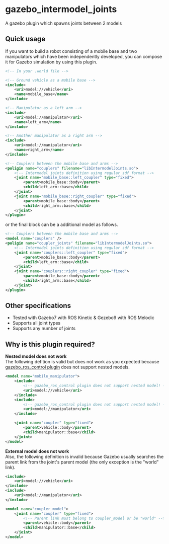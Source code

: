 # gazebo_intermodel_joints
A gazebo plugin which spawns joints between 2 models

## Quick usage
If you want to build a robot consisting of a mobile base and two manipulators which have been independently developed, you can compose it for Gazebo simulation by using this plugin.
```xml
<!-- In your .world file -->

<!-- Ground vehicle as a mobile base -->
<include>
    <uri>model://vehicle</uri>
    <name>mobile_base</name>
</include>

<!-- Manipulator as a left arm -->
<include>
    <uri>model://manipulator</uri>
    <name>left_arm</name>
</include>

<!-- Another manipulator as a right arm -->
<include>
    <uri>model://manipulator</uri>
    <name>right_arm</name>
</include>

<!-- Couplers between the mobile base and arms -->
<puligin name="couplers" filename="libIntermodelJoints.so">
    <!-- Intermodel joints definition using regular sdf format -->
    <joint name="mobile_base::left_coupler" type="fixed">
        <parent>mobile_base::body</parent>
        <child>left_arm::base</child>
    </joint>
    <joint name="mobile_base::right_coupler" type="fixed">
        <parent>mobile_base::body</parent>
        <child>right_arm::base</child>
    </joint>
</plugin>
```
or the final block can be a additional model as follows.
```xml
<!-- Couplers between the mobile base and arms -->
<model name="couplers" />
<puligin name="coupler_joints" filename="libIntermodelJoints.so">
    <!-- Intermodel joints definition using regular sdf format -->
    <joint name="couplers::left_coupler" type="fixed">
        <parent>mobile_base::body</parent>
        <child>left_arm::base</child>
    </joint>
    <joint name="couplers::right_coupler" type="fixed">
        <parent>mobile_base::body</parent>
        <child>right_arm::base</child>
    </joint>
</plugin>
```

## Other specifications
* Tested with Gazebo7 with ROS Kinetic & Gezebo9 with ROS Melodic
* Supports all joint types
* Supports any number of joints

## Why is this plugin required?
**Nested model does not work**  
The following defition is valid but does not work as you expected because [gazebo_ros_control plugin](http://wiki.ros.org/gazebo_ros_control) does not support nested models.
```xml
<model name="mobile_manipulator">
    <include>
        <!-- gazebo_ros_control plugin does not support nested model! -->
        <uri>model://vehicle</uri>
    </include>
    <include>
        <!-- gazebo_ros_control plugin does not support nested model! -->
        <uri>model://manipulator</uri>
    </include>

    <joint name="coupler" type="fixed">
        <parent>vehicle::body</parent>
        <child>manipulator::base</child>
    </joint>
</model>
```
**External model does not work**  
Also, the following definition is invalid because Gazebo usually searches the parent link from the joint's parent model (the only exception is the "world" link).
```xml
<include>
    <uri>model://vehicle</uri>
</include>
<include>
    <uri>model://manipulator</uri>
</include>

<model name="coupler_model">
    <joint name="coupler" type="fixed">
        <!-- Parent link must belong to coupler_model or be "world" -->
        <parent>vehicle::body</parent>
        <child>manipulator::base</child>
    </joint>
</model>
```